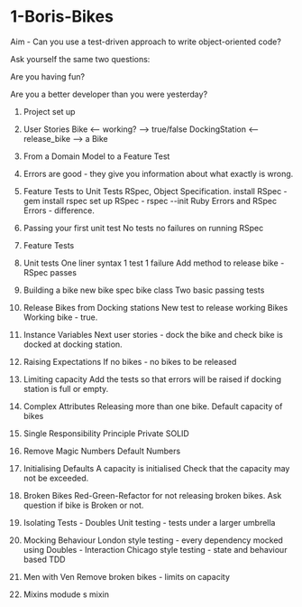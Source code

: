 # 1-Boris-Bikes

Aim - Can you use a test-driven approach to write object-oriented code?


Ask yourself the same two questions:

  Are you having fun?

  Are you a better developer than you were yesterday?

1. Project set up


2. User Stories
        Bike <-- working? --> true/false
        DockingStation <-- release_bike --> a Bike


3. From a Domain Model to a Feature Test


4. Errors are good - they give you information about what exactly is wrong.


5. Feature Tests to Unit Tests
    RSpec, Object Specification.
      install RSpec - gem install rspec
      set up RSpec - rspec --init
      Ruby Errors and RSpec Errors - difference.


6. Passing your first unit test
      No tests no failures on running RSpec


7. Feature Tests


8. Unit tests
    One liner syntax
    1 test 1 failure
    Add method to release bike - RSpec passes


9. Building a bike
      new bike spec
      bike class
      Two basic passing tests


10. Release Bikes from Docking stations
      New test to release working Bikes
      Working bike - true.


11. Instance Variables
        Next user stories - dock the bike and check bike is docked at docking station.  


12. Raising Expectations
        If no bikes - no bikes to be released


13. Limiting capacity
        Add the tests so that errors will be raised if docking station is full or empty.


14. Complex Attributes
        Releasing more than one bike.
        Default capacity of bikes


15. Single Responsibility Principle
        Private
        SOLID


16. Remove Magic Numbers
        Default Numbers


17. Initialising Defaults
        A capacity is initialised
        Check that the capacity may not be exceeded.


18. Broken Bikes
        Red-Green-Refactor for not releasing broken bikes.
        Ask question if bike is Broken or not.


19. Isolating Tests - Doubles
        Unit testing - tests under a larger umbrella


20. Mocking Behaviour
        London style testing - every dependency mocked using Doubles - Interaction
        Chicago style testing - state and behaviour based TDD


21. Men with Ven
        Remove broken bikes - limits on capacity
        

22. Mixins modude s
        mixin
